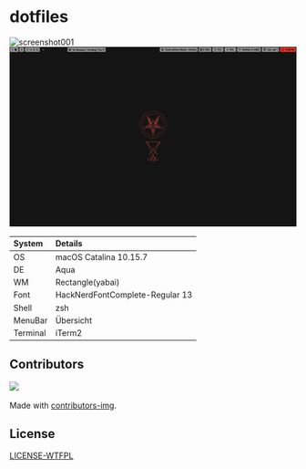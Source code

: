 # dotfiles

![screenshot001](.assets/dotfiles.gif)
![screenshot003](.assets/dotfiles.png)
<!-- ![screenshot001](.assets/screenshot001.png)
![screenshot002](.assets/screenshot002.png) -->

| System   | Details                         |
|:---------|:--------------------------------|
| OS       | macOS Catalina 10.15.7          |
| DE       | Aqua                            |
| WM       | Rectangle(yabai)                |
| Font     | HackNerdFontComplete-Regular 13 |
| Shell    | zsh                             |
| MenuBar  | Übersicht                       |
| Terminal | iTerm2                          |


## Contributors
<a href="https://github.com/Coordinate-Cat/dotfiles/graphs/contributors">
  <img src="https://contributors-img.web.app/image?repo=Coordinate-Cat/dotfiles" />
</a>

Made with [contributors-img](https://contributors-img.web.app).

## License

[LICENSE-WTFPL](https://github.com/Coordinate-Cat/dotfiles/blob/master/LICENSE-WTFPL)